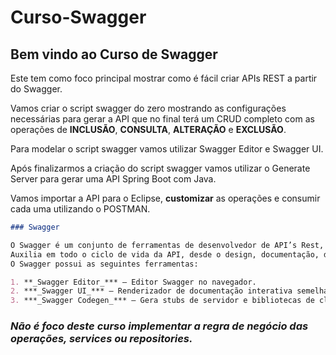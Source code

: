 
# Curso-Swagger

## Bem vindo ao Curso de Swagger

Este tem como foco principal mostrar como é fácil criar APIs REST a partir do Swagger.

Vamos criar o script swagger do zero mostrando as configurações necessárias para gerar a API que no final terá um CRUD completo com as operações de **INCLUSÃO**, **CONSULTA**, **ALTERAÇÃO** e **EXCLUSÃO**.

Para modelar o script swagger vamos utilizar Swagger Editor e Swagger UI.

Após finalizarmos a criação do script swagger vamos utilizar o Generate Server para gerar uma API Spring Boot com Java.

Vamos importar a API para o Eclipse, **customizar** as operações e consumir cada uma utilizando o POSTMAN.

```markdown
### Swagger

O Swagger é um conjunto de ferramentas de desenvolvedor de API’s Rest, muito poderoso e fácil de usar. 
Auxilia em todo o ciclo de vida da API, desde o design, documentação, desenvolvimento, teste até a implantação. 
O Swagger possui as seguintes ferramentas:

1. **_Swagger Editor_*** – Editor Swagger no navegador.
2. ***_Swagger UI_*** – Renderizador de documentação interativa semelhante a uma página web.
3. ***_Swagger Codegen_*** – Gera stubs de servidor e bibliotecas de clientes.
```

### _Não é foco deste curso implementar a regra de negócio das operações, services ou repositories._
